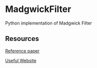 # MadgwickFilter
Python implementation of Madgwick Filter

## Resources
[Reference paper](https://x-io.co.uk/downloads/madgwick_internal_report.pdf)

[Useful Website](https://ahrs.readthedocs.io/en/latest/filters/madgwick.html)
